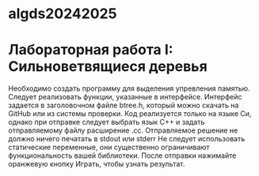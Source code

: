 # algds20242025
# Лабораторная работа I: Сильноветвящиеся деревья

Необходимо создать программу для выделения упревления памятью. Следует реализовать функции,
указанные в интерфейсе. Интерфейс задается в заголовочном файле btree.h, который можно скачать
на GitHub или из системы проверки.
Код реализуется только на языке Си, однако при отправке следует выбрать язык С++ и задать
отправляемому файлу расширение .cc.
Отправляемое решение не должно ничего печатать в stdout или stderr
Не следует использовать статические переменные, они существенно ограничивают функциональность
вашей библиотеки.
После отправки нажимайте оранжевую кнопку Играть, чтобы узнать результат.

